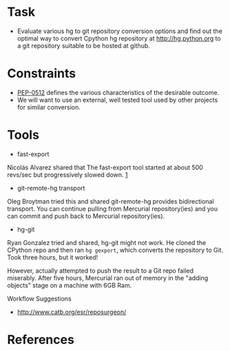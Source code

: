 Task
====

* Evaluate various hg to git repository conversion options and find out the optimal way to convert Cpython hg repository
  at http://hg.python.org to a git repository suitable to be hosted at github.

Constraints
===========

* [PEP-0512](https://www.python.org/dev/peps/pep-0512) defines the various characteristics of the desirable outcome.
* We will want to use an external, well tested tool used by other projects for similar conversion.


Tools
=====

* fast-export

Nicolás Alvarez shared that The fast-export tool started at about 500 revs/sec but progressively slowed down. [1]

* git-remote-hg transport

Oleg Broytman tried this and shared git-remote-hg provides bidirectional transport. You can continue pulling from
Mercurial repository(ies) and you can commit and push back to Mercurial repository(ies).

* hg-git

Ryan Gonzalez tried and shared, hg-git might not work. He cloned the CPython repo and then ran `hg gexport`, which
converts the repository to Git. Took three hours, but it worked!
                                     
However, actually attempted to push the result to a Git repo failed miserably.
After five hours, Mercurial ran out of memory in the "adding objects" stage on a machine with 6GB Ram.


Workflow Suggestions

* http://www.catb.org/esr/reposurgeon/


References
==========

[1]: https://mail.python.org/pipermail/core-workflow/2016-February/000468.html 


